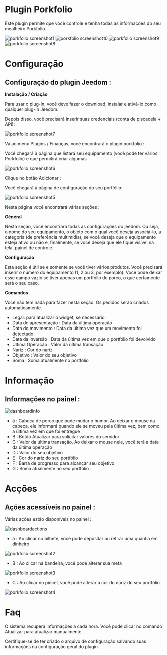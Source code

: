 # Plugin Porkfolio 

Este plugin permite que você controle e tenha todas as informações do seu mealheiro Porkfolio.

![porkfolio screenshot1](../images/porkfolio_screenshot1.jpg)
![porkfolio screenshot10](../images/porkfolio_screenshot10.jpg)
![porkfolio screenshot9](../images/porkfolio_screenshot9.jpg)
![porkfolio screenshot8](../images/porkfolio_screenshot8.jpg)

# Configuração 

## Configuração do plugin Jeedom : 

**Instalação / Criação**

Para usar o plug-in, você deve fazer o download, instalar e ativá-lo como qualquer plug-in Jeedom.

Depois disso, você precisará inserir suas credenciais (conta de piscadela + API):

![porkfolio screenshot7](../images/porkfolio_screenshot7.jpg)

Vá ao menu Plugins / Finanças, você encontrará o plugin porkfolio :

Você chegará à página que listará seu equipamento (você pode ter vários Porkfolio) e que permitirá criar algumas

![porkfolio screenshot6](../images/porkfolio_screenshot6.jpg)

Clique no botão Adicionar :

Você chegará à página de configuração do seu portfólio:

![porkfolio screenshot5](../images/porkfolio_screenshot5.jpg)

Nesta página você encontrará várias seções :

**Général**

Nesta seção, você encontrará todas as configurações do jeedom. Ou seja, o nome do seu equipamento, o objeto com o qual você deseja associá-lo, a categoria (de preferência multimídia), se você deseja que o equipamento esteja ativo ou não e, finalmente, se você deseja que ele fique visível na tela. painel de controle.

**Configuração**

Esta seção é útil se e somente se você tiver vários produtos. Você precisará inserir o número do equipamento (1, 2 ou 3, por exemplo). Você pode deixar esse campo vazio se tiver apenas um portfólio de porco, o que certamente será o seu caso.

**Comandos**

Você não tem nada para fazer nesta seção. Os pedidos serão criados automaticamente.

-   Legal: para atualizar o widget, se necessário
-   Data de apresentação : Data da última operação
-   Data do movimento : Data da última vez que um movimento foi detectado
-   Data da inversão : Data da última vez em que o portfólio foi devolvido
-   Última Operação : Valor da última transação
-   Nariz : Cor do nariz
-   Objetivo : Valor do seu objetivo
-   Soma : Soma atualmente no portfólio

# Informação 

## Informações no painel : 

![dashboardinfo](../images/dashboardinfo.jpg)

-   à : Cabeça de porco que pode mudar o humor. Ao deixar o mouse na cabeça, ele informará quando ele se moveu pela última vez, bem como a última vez em que foi entregue
-   B : Botão Atualizar para solicitar valores do servidor
-   C : Valor da última transação. Ao deixar o mouse nele, você terá a data da última operação
-   D : Valor do seu objetivo
-   E : Cor do nariz do seu portfólio
-   F : Barra de progresso para alcançar seu objetivo
-   G : Soma atualmente no seu portfólio

# Acções 

## Ações acessíveis no painel : 

Várias ações estão disponíveis no painel :

![dashboardactions](../images/dashboardactions.jpg)

-   à : Ao clicar no bilhete, você pode depositar ou retirar uma quantia em dinheiro

![porkfolio screenshot2](../images/porkfolio_screenshot2.jpg)

-   B : Ao clicar na bandeira, você pode alterar sua meta

![porkfolio screenshot3](../images/porkfolio_screenshot3.jpg)

-   C : Ao clicar no pincel, você pode alterar a cor do nariz do seu portfólio

![porkfolio screenshot4](../images/porkfolio_screenshot4.jpg)

# Faq 

O sistema recupera informações a cada hora. Você pode clicar no comando Atualizar para atualizar manualmente.

Certifique-se de ter criado o arquivo de configuração salvando suas informações na configuração geral do plugin.
